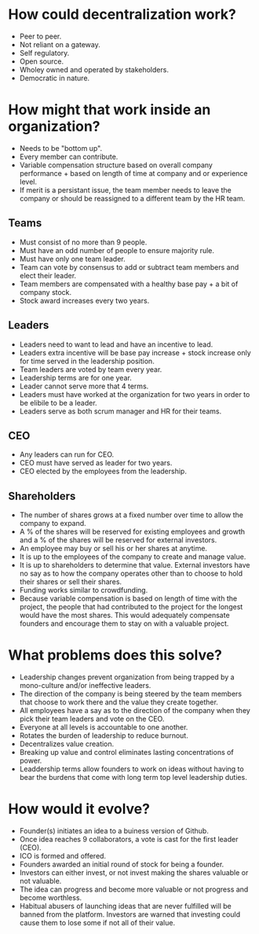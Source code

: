 # How could decentralization work?

- Peer to peer.
- Not reliant on a gateway.
- Self regulatory.
- Open source.
- Wholey owned and operated by stakeholders.
- Democratic in nature.


# How might that work inside an organization?

- Needs to be "bottom up".
- Every member can contribute.
- Variable compensation structure based on overall company performance + based on length of time at company and or experience level.  
- If merit is a persistant issue, the team member needs to leave the company or should be reassigned to a different team by the HR team.

## Teams
- Must consist of no more than 9 people. 
- Must have an odd number of people to ensure majority rule.
- Must have only one team leader.
- Team can vote by consensus to add or subtract team members and elect their leader.
- Team members are compensated with a healthy base pay +  a bit of company stock. 
- Stock award increases every two years.

## Leaders
- Leaders need to want to lead and have an incentive to lead.
- Leaders extra incentive will be base pay increase + stock increase only for time served in the leadership position. 
- Team leaders are voted by team every year.
- Leadership terms are for one year. 
- Leader cannot serve more that 4 terms.
- Leaders must have worked at the organization for two years in order to be elibile to be a leader.
- Leaders serve as both scrum manager and HR for their teams. 

## CEO 
- Any leaders can run for CEO. 
- CEO must have served as leader for two years. 
- CEO elected by the employees from the leadership. 


## Shareholders
- The number of shares grows at a fixed number over time to allow the company to expand. 
- A % of the shares will be reserved for existing employees and growth and a % of the shares will be reserved for external investors. 
- An employee may buy or sell his or her shares at anytime.
- It is up to the employees of the company to create and manage value. 
- It is up to shareholders to determine that value. External investors have no say as to how the company operates other than to choose to hold their shares or sell their shares.
- Funding works similar to crowdfunding.
- Because variable compensation is based on length of time with the project, the people that had contributed to the project for the longest would have the most shares. This would adequately compensate founders and encourage them to stay on with a valuable project. 


# What problems does this solve?
- Leadership changes prevent organization from being trapped by a mono-culture and/or ineffective leaders.
- The direction of the company is being steered by the team members that choose to work there and the value they create together. 
-  All employees have a say as to the direction of the company when they pick their team leaders and vote on the CEO.
- Everyone at all levels is accountable to one another. 
- Rotates the burden of leadership to reduce burnout. 
- Decentralizes value creation. 
- Breaking up value and control eliminates lasting concentrations of power.
- Leaddership terms allow founders to work on ideas without having to bear the burdens that come with long term top level leadership duties.

# How would it evolve?

- Founder(s) initiates an idea to a buiness version of Github.
- Once idea reaches 9 collaborators, a vote is cast for the first leader (CEO).
- ICO is formed and offered. 
- Founders awarded an initial round of stock for being a founder. 
- Investors can either invest, or not invest making the shares valuable or not valuable. 
- The idea can progress and become more valuable or not progress and become worthless. 
- Habitual abusers of launching ideas that are never fulfilled will be banned from the platform. Investors are warned that investing could cause them to lose some if not all of their value. 


